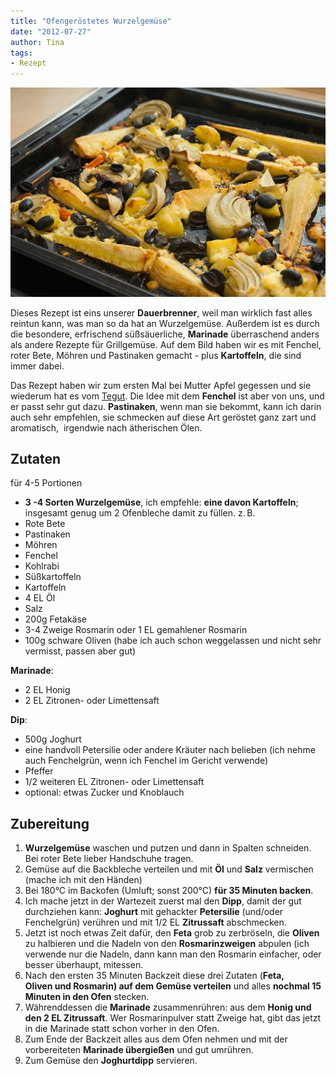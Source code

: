 ```yaml
---
title: "Ofengeröstetes Wurzelgemüse"
date: "2012-07-27" 
author: Tina
tags:
- Rezept
---
```


[![](images/wurzelgemuese.jpg "wurzelgemuese")](http://apfeleimer.wordpress.com/2012/07/27/ofengerostetes-wurzelgemuse/wurzelgemuese/)

Dieses Rezept ist eins unserer **Dauerbrenner**, weil man wirklich fast alles reintun kann, was man so da hat an Wurzelgemüse. Außerdem ist es durch die besondere, erfrischend süßsäuerliche, **Marinade** überraschend anders als andere Rezepte für Grillgemüse. Auf dem Bild haben wir es mit Fenchel, roter Bete, Möhren und Pastinaken gemacht - plus **Kartoffeln**, die sind immer dabei.

Das Rezept haben wir zum ersten Mal bei Mutter Apfel gegessen und sie wiederum hat es vom [Tegut](http://www.tegut-genusswelt.com/g/cms/tegut_rezept42_rotebetewurzel.jsf). Die Idee mit dem **Fenchel** ist aber von uns, und er passt sehr gut dazu. **Pastinaken**, wenn man sie bekommt, kann ich darin auch sehr empfehlen, sie schmecken auf diese Art geröstet ganz zart und aromatisch,  irgendwie nach ätherischen Ölen.

## Zutaten

für 4-5 Portionen

- **3 -4 Sorten Wurzelgemüse**, ich empfehle: **eine davon Kartoffeln**; insgesamt genug um 2 Ofenbleche damit zu füllen. z. B.
- Rote Bete
- Pastinaken
- Möhren
- Fenchel
- Kohlrabi
- Süßkartoffeln
- Kartoffeln
- 4 EL Öl
- Salz
- 200g Fetakäse
- 3-4 Zweige Rosmarin oder 1 EL gemahlener Rosmarin
- 100g schware Oliven (habe ich auch schon weggelassen und nicht sehr vermisst, passen aber gut)

**Marinade**:

- 2 EL Honig
- 2 EL Zitronen- oder Limettensaft

**Dip**:

- 500g Joghurt
- eine handvoll Petersilie oder andere Kräuter nach belieben (ich nehme auch Fenchelgrün, wenn ich Fenchel im Gericht verwende)
- Pfeffer
- 1/2 weiteren EL Zitronen- oder Limettensaft
- optional: etwas Zucker und Knoblauch

## Zubereitung

1. **Wurzelgemüse** waschen und putzen und dann in Spalten schneiden. Bei roter Bete lieber Handschuhe tragen.
2. Gemüse auf die Backbleche verteilen und mit **Öl** und **Salz** vermischen (mache ich mit den Händen)
3. Bei 180°C im Backofen (Umluft; sonst 200°C) **für 35 Minuten backen**.
4. Ich mache jetzt in der Wartezeit zuerst mal den **Dipp**, damit der gut durchziehen kann: **Joghurt** mit gehackter **Petersilie** (und/oder Fenchelgrün) verühren und mit 1/2 EL **Zitrussaft** abschmecken.
5. Jetzt ist noch etwas Zeit dafür, den **Feta** grob zu zerbröseln, die **Oliven** zu halbieren und die Nadeln von den **Rosmarinzweigen** abpulen (ich verwende nur die Nadeln, dann kann man den Rosmarin einfacher, oder besser überhaupt, mitessen.
6. Nach den ersten 35 Minuten Backzeit diese drei Zutaten (**Feta, Oliven und Rosmarin) auf dem Gemüse verteilen** und alles **nochmal 15 Minuten in den Ofen** stecken.
7. Währenddessen die **Marinade** zusammenrühren: aus dem **Honig und den 2 EL Zitrussaft**. Wer Rosmarinpulver statt Zweige hat, gibt das jetzt in die Marinade statt schon vorher in den Ofen.
8. Zum Ende der Backzeit alles aus dem Ofen nehmen und mit der vorbereiteten **Marinade übergießen** und gut umrühren.
9. Zum Gemüse den **Joghurtdipp** servieren.
